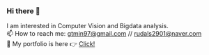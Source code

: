 ### Hi there 👋

I am interested in Computer Vision and Bigdata analysis.        
📫 How to reach me: gtmin97@gmail.com // rudals2901@naver.com              
🌱 My portfolio is here 👉 [Click!](https://gymin97.notion.site/71824b68c3cb4fa297d66ae7971e226c "Portfolio in Notion")                  

<!--
**gymin97/gymin97** is a ✨ _special_ ✨ repository because its `README.md` (this file) appears on your GitHub profile.

Here are some ideas to get you started:

- 🔭 I’m currently working on ...
- 🌱 I’m currently learning ...
- 👯 I’m looking to collaborate on ...
- 🤔 I’m looking for help with ...
- 💬 Ask me about ...
- 📫 How to reach me: ...
- 😄 Pronouns: ...
- ⚡ Fun fact: ...
-->
